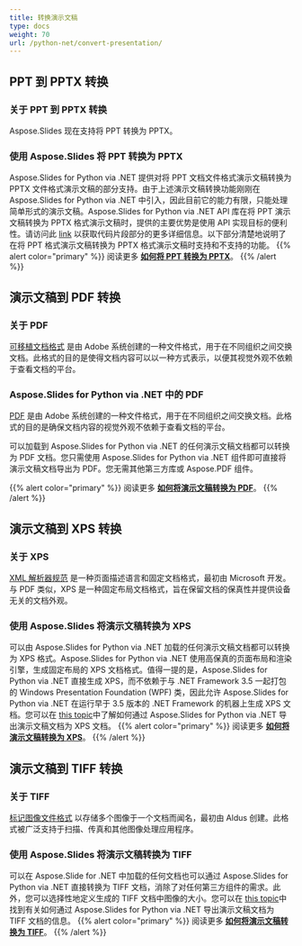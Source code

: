```yaml
---
title: 转换演示文稿
type: docs
weight: 70
url: /python-net/convert-presentation/
---
```


## **PPT 到 PPTX 转换**
### **关于 PPT 到 PPTX 转换**
Aspose.Slides 现在支持将 PPT 转换为 PPTX。
### **使用 Aspose.Slides 将 PPT 转换为 PPTX**
Aspose.Slides for Python via .NET 提供对将 PPT 文档文件格式演示文稿转换为 PPTX 文件格式演示文稿的部分支持。由于上述演示文稿转换功能刚刚在 Aspose.Slides for Python via .NET 中引入，因此目前它的能力有限，只能处理简单形式的演示文稿。Aspose.Slides for Python via .NET API 库在将 PPT 演示文稿转换为 PPTX 格式演示文稿时，提供的主要优势是使用 API 实现目标的便利性。请访问此 [link](/slides/python-net/convert-presentation/) 以获取代码片段部分的更多详细信息。以下部分清楚地说明了在将 PPT 格式演示文稿转换为 PPTX 格式演示文稿时支持和不支持的功能。
{{% alert color="primary" %}} 
阅读更多 [**如何将 PPT 转换为 PPTX**](/slides/python-net/convert-ppt-to-pptx/)。
{{% /alert %}}
## **演示文稿到 PDF 转换**
### **关于 PDF**
[可移植文档格式](https://en.wikipedia.org/wiki/PDF) 是由 Adobe 系统创建的一种文件格式，用于在不同组织之间交换文档。此格式的目的是使得文档内容可以以一种方式表示，以便其视觉外观不依赖于查看文档的平台。
### **Aspose.Slides for Python via .NET 中的 PDF**
[PDF](https://docs.fileformat.com/pdf/) 是由 Adobe 系统创建的一种文件格式，用于在不同组织之间交换文档。此格式的目的是确保文档内容的视觉外观不依赖于查看文档的平台。

可以加载到 Aspose.Slides for Python via .NET 的任何演示文稿文档都可以转换为 PDF 文档。您只需使用 Aspose.Slides for Python via .NET 组件即可直接将演示文稿文档导出为 PDF。您无需其他第三方库或 Aspose.PDF 组件。

{{% alert color="primary" %}} 
阅读更多 [**如何将演示文稿转换为 PDF**](/slides/python-net/convert-powerpoint-ppt-and-pptx-to-pdf/)。
{{% /alert %}}

## **演示文稿到 XPS 转换**
### **关于 XPS**
[XML 解析器规范](https://en.wikipedia.org/wiki/Open_XML_Paper_Specification) 是一种页面描述语言和固定文档格式，最初由 Microsoft 开发。与 PDF 类似，XPS 是一种固定布局文档格式，旨在保留文档的保真性并提供设备无关的文档外观。
### **使用 Aspose.Slides 将演示文稿转换为 XPS**
可以由 Aspose.Slides for Python via .NET 加载的任何演示文稿文档都可以转换为 XPS 格式。Aspose.Slides for Python via .NET 使用高保真的页面布局和渲染引擎，生成固定布局的 XPS 文档格式。值得一提的是，Aspose.Slides for Python via .NET 直接生成 XPS，而不依赖于与 .NET Framework 3.5 一起打包的 Windows Presentation Foundation (WPF) 类，因此允许 Aspose.Slides for Python via .NET 在运行早于 3.5 版本的 .NET Framework 的机器上生成 XPS 文档。您可以在 [this topic](/slides/python-net/convert-powerpoint-ppt-and-pptx-to-microsoft-xps-document/)中了解如何通过 Aspose.Slides for Python via .NET 导出演示文稿文档为 XPS 文档。
{{% alert color="primary" %}} 
阅读更多 [**如何将演示文稿转换为 XPS**](/slides/python-net/convert-powerpoint-ppt-and-pptx-to-microsoft-xps-document/)。
{{% /alert %}}
## **演示文稿到 TIFF 转换**
### **关于 TIFF**
[标记图像文件格式](https://en.wikipedia.org/wiki/TIFF) 以存储多个图像于一个文档而闻名，最初由 Aldus 创建。此格式被广泛支持于扫描、传真和其他图像处理应用程序。
### **使用 Aspose.Slides 将演示文稿转换为 TIFF**
可以在 Aspose.Slide for .NET 中加载的任何文档也可以通过 Aspose.Slides for Python via .NET 直接转换为 TIFF 文档，消除了对任何第三方组件的需求。此外，您可以选择性地定义生成的 TIFF 文档中图像的大小。您可以在 [this topic](/slides/python-net/convert-powerpoint-ppt-and-pptx-to-tiff/)中找到有关如何通过 Aspose.Slides for Python via .NET 导出演示文稿文档为 TIFF 文档的信息。
{{% alert color="primary" %}} 
阅读更多 [**如何将演示文稿转换为 TIFF**](/slides/python-net/convert-powerpoint-to-tiff/)。
{{% /alert %}}